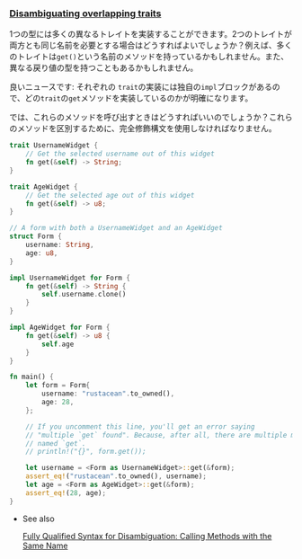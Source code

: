 ### [Disambiguating overlapping traits](https://doc.rust-jp.rs/rust-by-example-ja/trait/disambiguating.html#disambiguating-overlapping-traits)

1つの型には多くの異なるトレイトを実装することができます。2つのトレイトが両方とも同じ名前を必要とする場合はどうすればよいでしょうか？例えば、多くのトレイトは`get()`という名前のメソッドを持っているかもしれません。また、異なる戻り値の型を持つこともあるかもしれません。

良いニュースです: それぞれの `trait`の実装には独自の`impl`ブロックがあるので、どの`trait`の`get`メソッドを実装しているのかが明確になります。

では、これらのメソッドを呼び出すときはどうすればいいのでしょうか？これらのメソッドを区別するために、完全修飾構文を使用しなければなりません。

~~~rust
trait UsernameWidget {
    // Get the selected username out of this widget
    fn get(&self) -> String;
}

trait AgeWidget {
    // Get the selected age out of this widget
    fn get(&self) -> u8;
}

// A form with both a UsernameWidget and an AgeWidget
struct Form {
    username: String,
    age: u8,
}

impl UsernameWidget for Form {
    fn get(&self) -> String {
        self.username.clone()
    }
}

impl AgeWidget for Form {
    fn get(&self) -> u8 {
        self.age
    }
}

fn main() {
    let form = Form{
        username: "rustacean".to_owned(),
        age: 28,
    };

    // If you uncomment this line, you'll get an error saying 
    // "multiple `get` found". Because, after all, there are multiple methods
    // named `get`.
    // println!("{}", form.get());

    let username = <Form as UsernameWidget>::get(&form);
    assert_eq!("rustacean".to_owned(), username);
    let age = <Form as AgeWidget>::get(&form);
    assert_eq!(28, age);
}
~~~

- See also

  [Fully Qualified Syntax for Disambiguation: Calling Methods with the Same Name](https://doc.rust-jp.rs/book-ja/ch19-03-advanced-traits.html#%E6%98%8E%E7%A2%BA%E5%8C%96%E3%81%AE%E3%81%9F%E3%82%81%E3%81%AE%E3%83%95%E3%83%AB%E3%83%91%E3%82%B9%E8%A8%98%E6%B3%95-%E5%90%8C%E3%81%98%E5%90%8D%E5%89%8D%E3%81%AE%E3%83%A1%E3%82%BD%E3%83%83%E3%83%89%E3%82%92%E5%91%BC%E3%81%B6)
